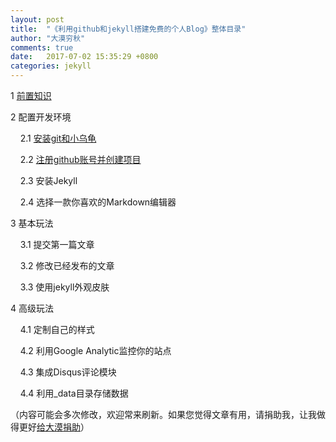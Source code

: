 ```yaml
---
layout: post
title:  "《利用github和jekyll搭建免费的个人Blog》整体目录"
author: "大漠穷秋"
comments: true
date:   2017-07-02 15:35:29 +0800
categories: jekyll
---
```


1 <a href="http://damoqiongqiu.github.io/jekyll/2017/07/02/%E5%88%A9%E7%94%A8github%E5%92%8Cjekyll%E6%90%AD%E5%BB%BA%E4%B8%AA%E4%BA%BABlog-2.html">前置知识</a>

2 配置开发环境

&nbsp;&nbsp;&nbsp;&nbsp;2.1 <a href="http://damoqiongqiu.github.io/jekyll/2017/07/03/%E5%88%A9%E7%94%A8github%E5%92%8Cjekyll%E6%90%AD%E5%BB%BA%E4%B8%AA%E4%BA%BABlog-3.html">安装git和小乌龟</a>

&nbsp;&nbsp;&nbsp;&nbsp;2.2 <a href="http://damoqiongqiu.github.io/jekyll/2017/07/03/%E5%88%A9%E7%94%A8github%E5%92%8Cjekyll%E6%90%AD%E5%BB%BA%E4%B8%AA%E4%BA%BABlog-4.html">注册github账号并创建项目</a>

&nbsp;&nbsp;&nbsp;&nbsp;2.3 安装Jekyll

&nbsp;&nbsp;&nbsp;&nbsp;2.4 选择一款你喜欢的Markdown编辑器

3 基本玩法

&nbsp;&nbsp;&nbsp;&nbsp;3.1 提交第一篇文章

&nbsp;&nbsp;&nbsp;&nbsp;3.2 修改已经发布的文章

&nbsp;&nbsp;&nbsp;&nbsp;3.3 使用jekyll外观皮肤

4 高级玩法

&nbsp;&nbsp;&nbsp;&nbsp;4.1 定制自己的样式

&nbsp;&nbsp;&nbsp;&nbsp;4.2 利用Google Analytic监控你的站点

&nbsp;&nbsp;&nbsp;&nbsp;4.3 集成Disqus评论模块

&nbsp;&nbsp;&nbsp;&nbsp;4.4 利用_data目录存储数据

（内容可能会多次修改，欢迎常来刷新。如果您觉得文章有用，请捐助我，让我做得更好<a href="http://damoqiongqiu.github.io/donate/index.html">给大漠捐助</a>）